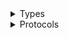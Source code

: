 <details>
<summary>Types</summary>

  - [FmsClient](/aws-sdk-swift/reference/0.x/AWSFMS/FmsClient)
  - [FmsClient.FmsClientConfiguration](/aws-sdk-swift/reference/0.x/AWSFMS/FmsClient.FmsClientConfiguration)
  - [FmsClientLogHandlerFactory](/aws-sdk-swift/reference/0.x/AWSFMS/FmsClientLogHandlerFactory)
  - [FmsClientTypes](/aws-sdk-swift/reference/0.x/AWSFMS/FmsClientTypes)

</details>

<details>
<summary>Protocols</summary>

  - [FmsClientProtocol](/aws-sdk-swift/reference/0.x/AWSFMS/FmsClientProtocol)

</details>
